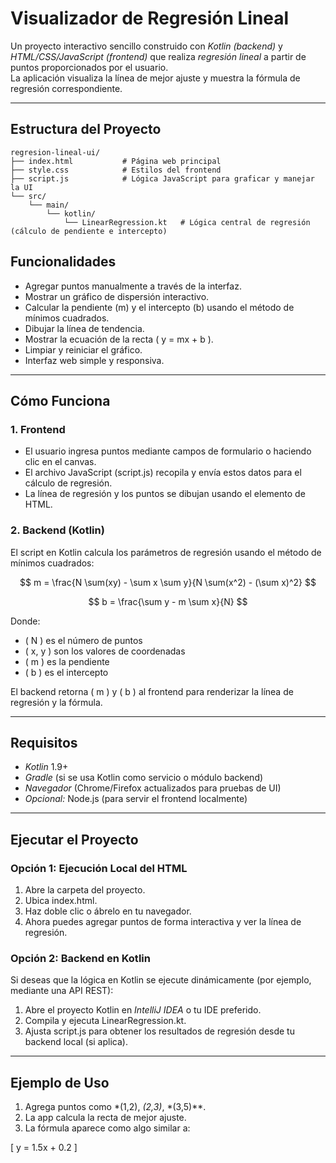# Visualizador de Regresión Lineal

Un proyecto interactivo sencillo construido con *Kotlin (backend)* y *HTML/CSS/JavaScript (frontend)* que realiza *regresión lineal* a partir de puntos proporcionados por el usuario.  
La aplicación visualiza la línea de mejor ajuste y muestra la fórmula de regresión correspondiente.

---

## Estructura del Proyecto

```plaintext
regresion-lineal-ui/
├── index.html           # Página web principal
├── style.css            # Estilos del frontend
├── script.js            # Lógica JavaScript para graficar y manejar la UI
└── src/
    └── main/
        └── kotlin/
            └── LinearRegression.kt   # Lógica central de regresión (cálculo de pendiente e intercepto)
```

## Funcionalidades

- Agregar puntos manualmente a través de la interfaz.  
- Mostrar un gráfico de dispersión interactivo.  
- Calcular la pendiente (m) y el intercepto (b) usando el método de mínimos cuadrados.  
- Dibujar la línea de tendencia.  
- Mostrar la ecuación de la recta \( y = mx + b \).  
- Limpiar y reiniciar el gráfico.  
- Interfaz web simple y responsiva.  

---

## Cómo Funciona

### 1. Frontend

- El usuario ingresa puntos mediante campos de formulario o haciendo clic en el canvas.  
- El archivo JavaScript (script.js) recopila y envía estos datos para el cálculo de regresión.  
- La línea de regresión y los puntos se dibujan usando el elemento <canvas> de HTML.  

### 2. Backend (Kotlin)

El script en Kotlin calcula los parámetros de regresión usando el método de mínimos cuadrados:

$$
m = \frac{N \sum(xy) - \sum x \sum y}{N \sum(x^2) - (\sum x)^2}
$$

$$
b = \frac{\sum y - m \sum x}{N}
$$


Donde:  
- \( N \) es el número de puntos  
- \( x, y \) son los valores de coordenadas  
- \( m \) es la pendiente  
- \( b \) es el intercepto  

El backend retorna \( m \) y \( b \) al frontend para renderizar la línea de regresión y la fórmula.

---

## Requisitos

- *Kotlin* 1.9+  
- *Gradle* (si se usa Kotlin como servicio o módulo backend)  
- *Navegador* (Chrome/Firefox actualizados para pruebas de UI)  
- *Opcional:* Node.js (para servir el frontend localmente)  

---

## Ejecutar el Proyecto

### Opción 1: Ejecución Local del HTML

1. Abre la carpeta del proyecto.  
2. Ubica index.html.  
3. Haz doble clic o ábrelo en tu navegador.  
4. Ahora puedes agregar puntos de forma interactiva y ver la línea de regresión.

### Opción 2: Backend en Kotlin

Si deseas que la lógica en Kotlin se ejecute dinámicamente (por ejemplo, mediante una API REST):

1. Abre el proyecto Kotlin en *IntelliJ IDEA* o tu IDE preferido.  
2. Compila y ejecuta LinearRegression.kt.  
3. Ajusta script.js para obtener los resultados de regresión desde tu backend local (si aplica).  

---

## Ejemplo de Uso

1. Agrega puntos como *(1,2), *(2,3)*, *(3,5)**.  
2. La app calcula la recta de mejor ajuste.  
3. La fórmula aparece como algo similar a:

\[
y = 1.5x + 0.2
\]
